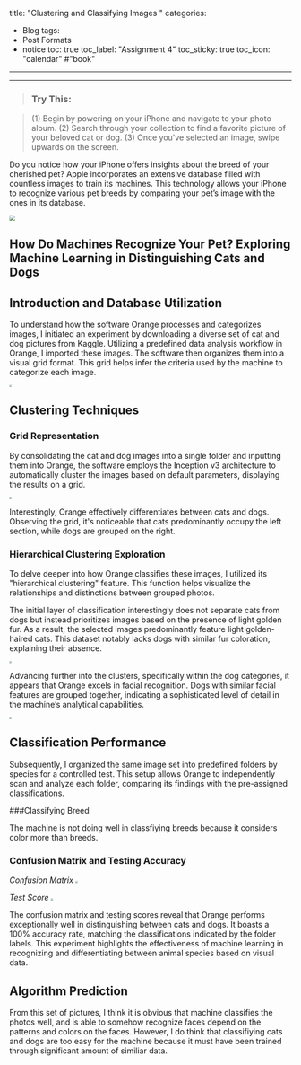 
title: "Clustering and Classifying Images "
categories:
  - Blog
tags:
  - Post Formats
  - notice
toc: true
toc_label: "Assignment 4"
toc_sticky: true
toc_icon: "calendar" #"book"

---
---

>### Try This:

>(1) Begin by powering on your iPhone and navigate to your photo album.
>(2) Search through your collection to find a favorite picture of your beloved cat or dog.
>(3) Once you've selected an image, swipe upwards on the screen.

Do you notice how your iPhone offers insights about the breed of your cherished pet? Apple incorporates an extensive database filled with countless images to train its machines. This technology allows your iPhone to recognize various pet breeds by comparing your pet’s image with the ones in its database.

<img src="/assets/images/assignment2_images/1.png" style="zoom:60%;" />

## How Do Machines Recognize Your Pet? Exploring Machine Learning in Distinguishing Cats and Dogs

## Introduction and Database Utilization

To understand how the software Orange processes and categorizes images, I initiated an experiment by downloading a diverse set of cat and dog pictures from Kaggle. Utilizing a predefined data analysis workflow in Orange, I imported these images. The software then organizes them into a visual grid format. This grid helps infer the criteria used by the machine to categorize each image.

<img src="/assets/images/assignment2_images/procedure.jpg" style="zoom:25%;" />

## Clustering Techniques
### Grid Representation

By consolidating the cat and dog images into a single folder and inputting them into Orange, the software employs the Inception v3 architecture to automatically cluster the images based on default parameters, displaying the results on a grid.

<img src="/assets/images/assignment2_images/overview.jpg" style="zoom:25%;" />

Interestingly, Orange effectively differentiates between cats and dogs. Observing the grid, it's noticeable that cats predominantly occupy the left section, while dogs are grouped on the right.

### Hierarchical Clustering Exploration

To delve deeper into how Orange classifies these images, I utilized its "hierarchical clustering" feature. This function helps visualize the relationships and distinctions between grouped photos.

The initial layer of classification interestingly does not separate cats from dogs but instead prioritizes images based on the presence of light golden fur. As a result, the selected images predominantly feature light golden-haired cats. This dataset notably lacks dogs with similar fur coloration, explaining their absence.

<img src="/assets/images/assignment2_images/first_category.jpg" style="zoom:25%;" />

Advancing further into the clusters, specifically within the dog categories, it appears that Orange excels in facial recognition. Dogs with similar facial features are grouped together, indicating a sophisticated level of detail in the machine’s analytical capabilities.

<img src="/assets/images/assignment2_images/face_pattern.jpg" style="zoom:25%;" />

## Classification Performance

Subsequently, I organized the same image set into predefined folders by species for a controlled test. This setup allows Orange to independently scan and analyze each folder, comparing its findings with the pre-assigned classifications.

###Classifying Breed

The machine is not doing well in classfiying breeds because it considers color more than breeds. 

### Confusion Matrix and Testing Accuracy

*Confusion Matrix*
<img src="/assets/images/assignment2_images/confusian_matrix.jpg" style="zoom:25%;" />

*Test Score*
<img src="/assets/images/assignment2_images/confusian_matrix.jpg" style="zoom:25%;" />

The confusion matrix and testing scores reveal that Orange performs exceptionally well in distinguishing between cats and dogs. It boasts a 100% accuracy rate, matching the classifications indicated by the folder labels. This experiment highlights the effectiveness of machine learning in recognizing and differentiating between animal species based on visual data.

## Algorithm Prediction

From this set of pictures, I think it is obvious that machine classifies the photos well, and is able to somehow recognize faces depend on the patterns and colors on the faces. However, I do think that classifiying cats and dogs are too easy for the machine because it must have been trained through significant amount of similiar data.










